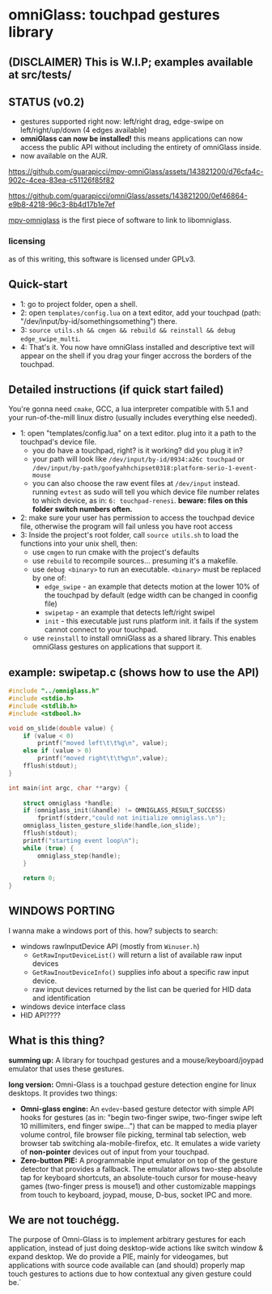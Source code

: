 # omniGlass: touchpad gestures library

## (DISCLAIMER) This is W.I.P; examples available at src/tests/





## STATUS (v0.2)
- gestures supported right now: left/right drag, edge-swipe on left/right/up/down (4 edges available)
- **omniGlass can now be installed!** this means applications can now access the public API without including the entirety of omniGlass inside.
- now available on the AUR.

https://github.com/guarapicci/mpv-omniGlass/assets/143821200/d76cfa4c-902c-4cea-83ea-c51126f85f82

https://github.com/guarapicci/omniGlass/assets/143821200/0ef46864-e9b8-4218-96c3-8b4d17b1e7ef

[mpv-omniglass](https://github.com/guarapicci/mpv-omniGlass/tree/main) is the first piece of software to link to libomniglass.

### licensing
as of this writing, this software is licensed under GPLv3.

## Quick-start
- 1: go to project folder, open a shell.
- 2: open `templates/config.lua` on a text editor, add your touchpad (path: "/dev/input/by-id/somethingsomething") there.
- 3: `source utils.sh && cmgen && rebuild && reinstall && debug edge_swipe_multi`.
- 4: That's it. You now have omniGlass installed and descriptive text will appear on the shell if you drag your finger accross the borders of the touchpad.
## Detailed instructions (if quick start failed)
You're gonna need `cmake`, GCC, a lua interpreter compatible with 5.1 and your run-of-the-mill linux distro (usually includes everything else needed).

- 1: open "templates/config.lua" on a text editor. plug into it a path to the touchpad's device file.
  - you do have a touchpad, right? is it working? did you plug it in?
  - your path will look like `/dev/input/by-id/0934:a26c touchpad` or `/dev/input/by-path/goofyahhchipset0318:platform-serio-1-event-mouse`
  - you can also choose the raw event files at `/dev/input` instead. running `evtest` as sudo will tell you which device file number relates to which device, as in: `6: touchpad-renesi`. **beware: files on this folder switch numbers often.**
- 2: make sure your user has permission to access the touchpad device file, otherwise the program will fail unless you have root access
- 3: Inside the project's root folder, call `source utils.sh` to load the functions into your unix shell, then:
  - use `cmgen` to run cmake with the project's defaults
  - use `rebuild` to recompile sources... presuming it's a makefile.
  - use `debug <binary>` to run an executable. `<binary>` must be replaced by one of:
    - `edge_swipe` - an example that detects motion at the lower 10% of the touchpad by default (edge width can be changed in coonfig file)
    - `swipetap` - an example that detects left/right swipel
    - `init` - this executable just runs platform init. it fails if the system cannot connect to your touchpad.
  - use `reinstall` to install omniGlass as a shared library. This enables omniGlass gestures on applications that support it.
## example: swipetap.c (shows how to use the API)
```C
#include "../omniglass.h"
#include <stdio.h>
#include <stdlib.h>
#include <stdbool.h>

void on_slide(double value) {
    if (value < 0)
        printf("moved left\t\t%g\n", value);
    else if (value > 0)
        printf("moved right\t\t%g\n",value);
    fflush(stdout);
}

int main(int argc, char **argv) {
        
    struct omniglass *handle;
    if (omniglass_init(&handle) != OMNIGLASS_RESULT_SUCCESS)
        fprintf(stderr,"could not initialize omniglass.\n");
    omniglass_listen_gesture_slide(handle,&on_slide);
    fflush(stdout);
    printf("starting event loop\n");
    while (true) {
        omniglass_step(handle);
    }
    
    return 0;
}

```

## WINDOWS PORTING
I wanna make a windows port of this. how? subjects to search:
- windows rawInputDevice API (mostly from `Winuser.h`)
  - `GetRawInputDeviceList()` will return a list of available raw input devices
  - `GetRawInoutDeviceInfo()` supplies info about a specific raw input device.
  - raw input devices returned by the list can be queried for HID data and identification
- windows device interface class
- HID API????

## What is this thing?

**summing up:** A library for touchpad gestures and a mouse/keyboard/joypad emulator that uses these gestures.

**long version:** Omni-Glass is a touchpad gesture detection engine for linux desktops. It provides two things:

- **Omni-glass engine:** An `evdev`-based gesture detector with simple API hooks for gestures (as in: "begin two-finger swipe, two-finger swipe left 10 millimiters, end finger swipe...") that can be mapped to media player volume control, file browser file picking, terminal tab selection, web browser tab switching ala-mobile-firefox, etc.
It emulates a wide variety of **non-pointer** devices out of input from your touchpad.
- **Zero-button PIE:** A programmable input emulator on top of the gesture detector that provides a fallback. The emulator allows two-step absolute tap for keyboard shortcuts, an absolute-touch cursor for mouse-heavy games (two-finger press is mouse1) and other customizable mappings from touch to keyboard, joypad, mouse, D-bus, socket IPC and more.

## We are not touchégg.
The purpose of Omni-Glass is to implement arbitrary gestures for each application, instead of just doing desktop-wide actions like switch window & expand desktop.
We do provide a PIE, mainly for videogames, but applications with source code available can (and should) properly map touch gestures to actions due to how contextual any given gesture could be.´
